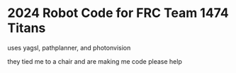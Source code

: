 # 2024 Robot Code for FRC Team 1474 Titans
uses yagsl, pathplanner, and photonvision

they tied me to a chair and are making me code please help
